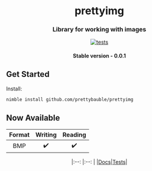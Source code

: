 <div align="center">
  
# prettyimg
### Library for working with images
[![tests](https://github.com/prettybauble/prettyimg/actions/workflows/test.yml/badge.svg)](https://github.com/prettybauble/prettyimg/actions/workflows/test.yml)

#### Stable version - 0.0.1

</div>

## Get Started
Install:
```bash
nimble install github.com/prettybauble/prettyimg
```

## Now Available
|Format|Writing|Reading|
|:--:  |:--:   |:--:   |
|BMP   |✔️    |✔️     |


<div align="center">

|:--:    |:--:     |
|[Docs][]|[Tests][]|

</div>

[Docs]:https://prettybauble.github.io/prettyimg/theindex.html
[Tests]:https://github.com/prettybauble/prettyimg/tree/main/tests
